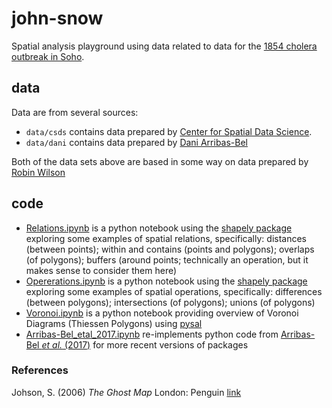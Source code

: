 # john-snow
Spatial analysis playground using data related to data for the [1854 cholera outbreak in Soho](https://en.wikipedia.org/wiki/1854_Broad_Street_cholera_outbreak).

## data
Data are from several sources:
- `data/csds` contains data prepared by [Center for Spatial Data Science](https://geodacenter.github.io/data-and-lab//snow/).
- `data/dani` contains data prepared by [Dani Arribas-Bel](https://bitbucket.org/darribas/reproducible_john_snow/src/master/)

Both of the data sets above are based in some way on data prepared by [Robin Wilson](http://blog.rtwilson.com/john-snows-cholera-data-in-more-formats/)

## code

- [Relations.ipynb](https://github.com/jamesdamillington/john-snow/blob/main/code/python/Relations.ipynb) is a python notebook using the [shapely package](https://pypi.org/project/Shapely/) exploring some examples of spatial relations, specifically: distances (between points); within and contains (points and polygons); overlaps (of polygons); buffers (around points; technically an operation, but it makes sense to consider them here)
- [Opererations.ipynb](https://github.com/jamesdamillington/john-snow/blob/main/code/python/Operations.ipynb) is a python notebook using the [shapely package](https://pypi.org/project/Shapely/) exploring some examples of spatial operations, specifically: differences (between polygons); intersections (of polygons); unions (of polygons)
- [Voronoi.ipynb](https://github.com/jamesdamillington/john-snow/blob/main/code/python/Voronoi.ipynb) is a python notebook providing overview of Voronoi Diagrams (Thiessen Polygons) using [pysal](https://pysal.org/libpysal)
- [Arribas-Bel_etal_2017.ipynb](/code/python/Arribas-Bel_etal_2017.ipynb) re-implements python code from [Arribas-Bel _et al._ (2017)](http://doi.org/10.1007/978-3-319-50590-9_17) for more recent versions of packages


### References

Johson, S. (2006) _The Ghost Map_ London: Penguin [link](https://en.wikipedia.org/wiki/The_Ghost_Map)
